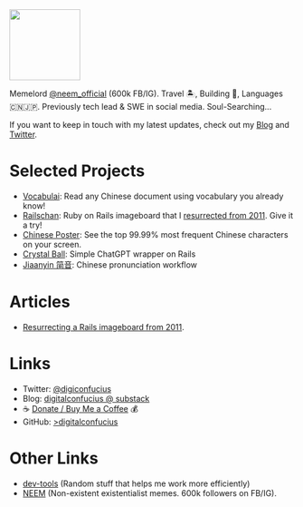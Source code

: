 <!-- Begin README contents. -->

<img src="https://github.com/digitalconfucius/digitalconfucius.github.io/assets/156959605/425bb59a-64e7-4ab3-a0e1-5da838f8e343" width="125" />

Memelord [@neem_official](https://www.instagram.com/neem_official/) (600k FB/IG). Travel 🏝️, Building 👾, Languages 🇨🇳🇯🇵. Previously tech lead & SWE in social media. Soul-Searching...

If you want to keep in touch with my latest updates, check out my [Blog](https://digitalconfucius.substack.com/) and [Twitter](https://twitter.com/digiconfucius).

# Selected Projects
- [Vocabulai](https://vocabulai.onrender.com/): Read any Chinese document using vocabulary you already know!
- [Railschan](https://railschan.onrender.com/posts): Ruby on Rails imageboard that I [resurrected from 2011](https://digitalconfucius.substack.com/p/railschan-resurrection). Give it a try!
- [Chinese Poster](https://digitalconfucius.github.io/chinese-poster/): See the top 99.99% most frequent Chinese characters on your screen.
- [Crystal Ball](https://crystal-ball.onrender.com/): Simple ChatGPT wrapper on Rails
- [Jiaanyin 简音](https://github.com/digitalconfucius/jianyin): Chinese pronunciation workflow

# Articles
- [Resurrecting a Rails imageboard from 2011](https://digitalconfucius.substack.com/p/railschan-resurrection).

# Links
- Twitter: [@digiconfucius](https://twitter.com/digiconfucius)
- Blog: [digitalconfucius @ substack](https://digitalconfucius.substack.com/)
- ☕ [Donate / Buy Me a Coffee](https://www.buymeacoffee.com/digitalconfucius) 💰
- GitHub: [>digitalconfucius](https://github.com/digitalconfucius)

# Other Links
- [dev-tools](https://github.com/digitalconfucius/dev-tools) (Random stuff that helps me work more efficiently)
- [NEEM](https://neemblog.home.blog/memes/) (Non-existent existentialist memes. 600k followers on FB/IG).

<!-- Google tag (gtag.js) -->
<script async src="https://www.googletagmanager.com/gtag/js?id=G-JVFVERMTY0"></script>
<script>
  window.dataLayer = window.dataLayer || [];
  function gtag(){dataLayer.push(arguments);}
  gtag('js', new Date());

  gtag('config', 'G-JVFVERMTY0');
</script>
